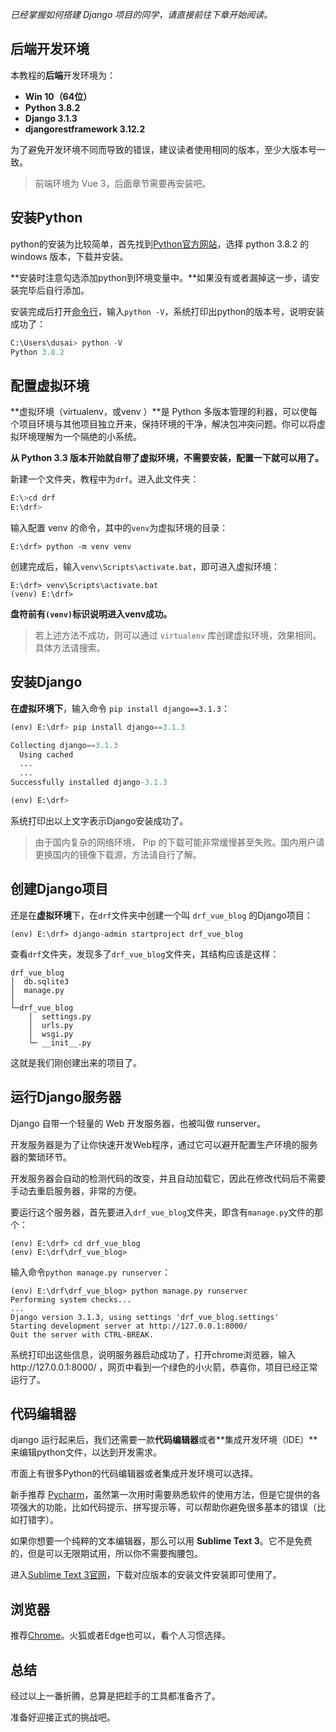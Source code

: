 *已经掌握如何搭建 Django 项目的同学，请直接前往下章开始阅读。*

## 后端开发环境

本教程的**后端**开发环境为：

- **Win 10（64位）**
- **Python 3.8.2**
- **Django 3.1.3**
- **djangorestframework 3.12.2**

为了避免开发环境不同而导致的错误，建议读者使用相同的版本，至少大版本号一致。

> 前端环境为 Vue 3，后面章节需要再安装吧。

## 安装Python

python的安装为比较简单，首先找到[Python官方网站](https://www.python.org/)，选择 python 3.8.2 的 windows 版本，下载并安装。

**安装时注意勾选添加python到环境变量中。**如果没有或者漏掉这一步，请安装完毕后自行添加。

安装完成后打开[命令行](https://jingyan.baidu.com/article/046a7b3e83a505f9c27fa9a2.html)，输入`python -V`，系统打印出python的版本号，说明安装成功了：

```python
C:\Users\dusai> python -V
Python 3.8.2
```

## 配置虚拟环境

**虚拟环境（virtualenv，或venv ）**是 Python 多版本管理的利器，可以使每个项目环境与其他项目独立开来，保持环境的干净，解决包冲突问题。你可以将虚拟环境理解为一个隔绝的小系统。

**从 Python 3.3 版本开始就自带了虚拟环境，不需要安装，配置一下就可以用了。**

新建一个文件夹，教程中为`drf`。进入此文件夹：

```python
E:\>cd drf
E:\drf>
```

输入配置 venv 的命令，其中的`venv`为虚拟环境的目录：

```
E:\drf> python -m venv venv  
```

创建完成后，输入`venv\Scripts\activate.bat`，即可进入虚拟环境：

```
E:\drf> venv\Scripts\activate.bat
(venv) E:\drf>
```

**盘符前有`(venv)`标识说明进入venv成功。**

> 若上述方法不成功，则可以通过 `virtualenv` 库创建虚拟环境，效果相同。具体方法请搜索。

## 安装Django

**在虚拟环境下**，输入命令 `pip install django==3.1.3`：

```python
(env) E:\drf> pip install django==3.1.3

Collecting django==3.1.3
  Using cached 
  ...
  ...
Successfully installed django-3.1.3

(env) E:\drf>
```

系统打印出以上文字表示Django安装成功了。

> 由于国内复杂的网络环境， Pip 的下载可能非常缓慢甚至失败。国内用户请更换国内的镜像下载源，方法请自行了解。

## 创建Django项目

还是在**虚拟环境**下，在`drf`文件夹中创建一个叫 `drf_vue_blog` 的Django项目：

```
(env) E:\drf> django-admin startproject drf_vue_blog
```

查看`drf`文件夹，发现多了`drf_vue_blog`文件夹，其结构应该是这样：

```
drf_vue_blog
│  db.sqlite3
│  manage.py
│
└─drf_vue_blog
    │  settings.py
    │  urls.py
    │  wsgi.py
    └─ __init__.py
```

这就是我们刚创建出来的项目了。

## 运行Django服务器

Django 自带一个轻量的 Web 开发服务器，也被叫做 runserver。

开发服务器是为了让你快速开发Web程序，通过它可以避开配置生产环境的服务器的繁琐环节。

开发服务器会自动的检测代码的改变，并且自动加载它，因此在修改代码后不需要手动去重启服务器，非常的方便。

要运行这个服务器，首先要进入`drf_vue_blog`文件夹，即含有`manage.py`文件的那个：

```
(env) E:\drf> cd drf_vue_blog
(env) E:\drf\drf_vue_blog>
```

输入命令`python manage.py runserver`：

```
(env) E:\drf\drf_vue_blog> python manage.py runserver
Performing system checks...
...
Django version 3.1.3, using settings 'drf_vue_blog.settings'
Starting development server at http://127.0.0.1:8000/
Quit the server with CTRL-BREAK.
```

系统打印出这些信息，说明服务器启动成功了，打开chrome浏览器，输入http://127.0.0.1:8000/ ，网页中看到一个绿色的小火箭，恭喜你，项目已经正常运行了。

## 代码编辑器

django 运行起来后，我们还需要一款**代码编辑器**或者**集成开发环境（IDE）**来编辑python文件，以达到开发需求。

市面上有很多Python的代码编辑器或者集成开发环境可以选择。

新手推荐 [Pycharm](https://www.jetbrains.com/pycharm/)，虽然第一次用时需要熟悉软件的使用方法，但是它提供的各项强大的功能，比如代码提示、拼写提示等，可以帮助你避免很多基本的错误（比如打错字）。

如果你想要一个纯粹的文本编辑器，那么可以用 **Sublime Text 3**。它不是免费的，但是可以无限期试用，所以你不需要掏腰包。

进入[Sublime Text 3官网](https://www.sublimetext.com/3)，下载对应版本的安装文件安装即可使用了。

## 浏览器

推荐[Chrome](https://www.google.com/chrome/)。火狐或者Edge也可以，看个人习惯选择。

## 总结

经过以上一番折腾，总算是把趁手的工具都准备齐了。

准备好迎接正式的挑战吧。
